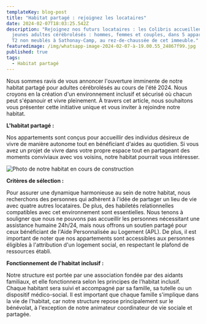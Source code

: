 ```yaml
---
templateKey: blog-post
title: "Habitat partagé : rejoignez les locataires"
date: 2024-02-07T18:03:25.542Z
description: "Rejoignez nos futurs locataires : les Colibris accueillent des
  jeunes adultes cérébrolésés : hommes, femmes et couples, dans 5 appartements
  T2 non meublés à Sathonay-Camp, au rez-de-chaussée de cet immeuble."
featuredimage: /img/whatsapp-image-2024-02-07-à-19.00.55_24867f99.jpg
published: true
tags:
  - Habitat partagé
---
```

<!--StartFragment-->

Nous sommes ravis de vous annoncer l'ouverture imminente de notre habitat partagé pour adultes cérébrolésés au cours de l'été 2024. Nous croyons en la création d'un environnement inclusif et sécurisé où chacun peut s'épanouir et vivre pleinement. À travers cet article, nous souhaitons vous présenter cette initiative unique et vous inviter à rejoindre notre habitat.

**L'habitat partagé :**

Nos appartements sont conçus pour accueillir des individus désireux de vivre de manière autonome tout en bénéficiant d'aides au quotidien. Si vous avez un projet de vivre dans votre propre espace tout en partageant des moments conviviaux avec vos voisins, notre habitat pourrait vous intéresser. 

![Photo de notre habitat en cours de construction](/img/whatsapp-image-2024-02-07-à-19.00.55_24867f99.jpg "Photo de notre habitat en cours de construction")

**Critères de sélection :**

Pour assurer une dynamique harmonieuse au sein de notre habitat, nous recherchons des personnes qui adhèrent à l'idée de partager un lieu de vie avec quatre autres locataires. De plus, des habiletés relationnelles compatibles avec cet environnement sont essentielles. Nous tenons à souligner que nous ne pouvons pas accueillir les personnes nécessitant une assistance humaine 24h/24, mais nous offrons un soutien partagé pour ceux bénéficiant de l'Aide Personnalisée au Logement (APL). De plus, il est important de noter que nos appartements sont accessibles aux personnes éligibles à l'attribution d'un logement social, en respectant le plafond de ressources établi.

**Fonctionnement de l'habitat inclusif :**

Notre structure est portée par une association fondée par des aidants familiaux, et elle fonctionnera selon les principes de l'habitat inclusif. Chaque habitant sera suivi et accompagné par sa famille, sa tutelle ou un dispositif médico-social. Il est important que chaque famille s'implique dans la vie de l'habitat, car notre structure repose principalement sur le bénévolat, à l'exception de notre animateur coordinateur de vie sociale et partagée.

<!--EndFragment-->
